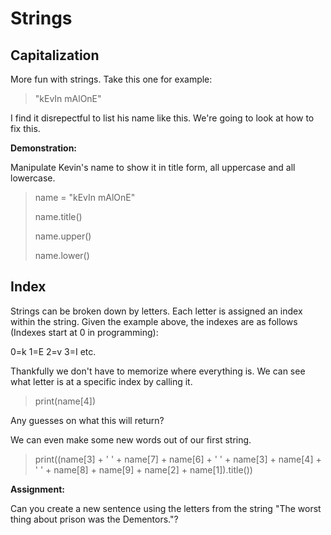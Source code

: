 # Strings

## Capitalization

More fun with strings.  Take this one for example:

> "kEvIn mAlOnE"

I find it disrepectful to list his name like this.  We're going to look at how to fix this.

**Demonstration:**

Manipulate Kevin's name to show it in title form, all uppercase and all lowercase.

> name = "kEvIn mAlOnE"
> 
> name.title()
> 
> name.upper()
> 
> name.lower()

## Index

Strings can be broken down by letters.  Each letter is assigned an index within the string.  Given the example above, the indexes are as follows (Indexes start at 0 in programming):

0=k
1=E
2=v
3=I
etc.

Thankfully we don't have to memorize where everything is.  We can see what letter is at a specific index by calling it.

> print(name[4])

Any guesses on what this will return?

We can even make some new words out of our first string.

> print((name[3] + ' ' + name[7] + name[6] + ' ' + name[3] + name[4] + ' ' + name[8] + name[9] + name[2] + name[1]).title())

**Assignment:**

Can you create a new sentence using the letters from the string "The worst thing about prison was the Dementors."?
